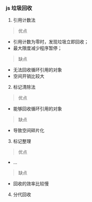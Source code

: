 ### js 垃圾回收

1. 引用计数法

> 优点

- 引用计数为零时，发现垃圾立即回收；
- 最大限度减少程序暂停；

> 缺点

- 无法回收循环引用的对象
- 空间开销比较大

2. 标记清除法

> 优点

- 能够回收循环引用的对象

> 缺点

- 导致空间碎片化

3. 标记整理

> 优点

- ...

> 缺点

- 回收的效率比较慢

4. 分代回收
